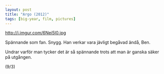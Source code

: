```yaml
---
layout: post
title: "Argo (2012)"
tags: [big-year, film, pictures]
---
```


http://i.imgur.com/6Nei5I0.jpg

Spännande som fan. Snygg. Han verkar vara jävligt begåvad ändå, Ben.

Undrar varför man tycker det är så spännande trots att man är ganska säker på
utgången.

(9/3)